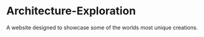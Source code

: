 # Architecture-Exploration
A website designed to showcase some of the worlds most unique creations.
